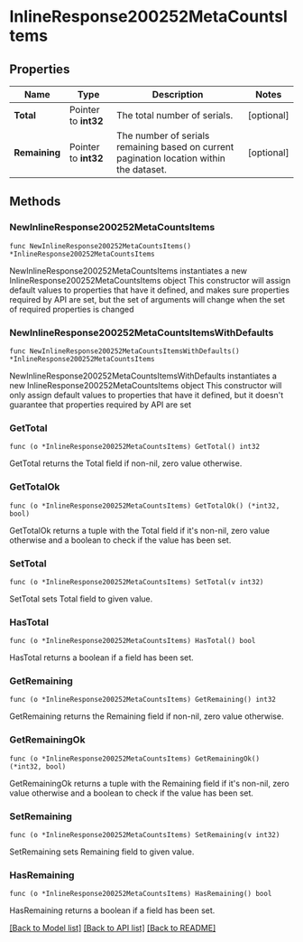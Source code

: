 # InlineResponse200252MetaCountsItems

## Properties

Name | Type | Description | Notes
------------ | ------------- | ------------- | -------------
**Total** | Pointer to **int32** | The total number of serials. | [optional] 
**Remaining** | Pointer to **int32** | The number of serials remaining based on current pagination location within the dataset. | [optional] 

## Methods

### NewInlineResponse200252MetaCountsItems

`func NewInlineResponse200252MetaCountsItems() *InlineResponse200252MetaCountsItems`

NewInlineResponse200252MetaCountsItems instantiates a new InlineResponse200252MetaCountsItems object
This constructor will assign default values to properties that have it defined,
and makes sure properties required by API are set, but the set of arguments
will change when the set of required properties is changed

### NewInlineResponse200252MetaCountsItemsWithDefaults

`func NewInlineResponse200252MetaCountsItemsWithDefaults() *InlineResponse200252MetaCountsItems`

NewInlineResponse200252MetaCountsItemsWithDefaults instantiates a new InlineResponse200252MetaCountsItems object
This constructor will only assign default values to properties that have it defined,
but it doesn't guarantee that properties required by API are set

### GetTotal

`func (o *InlineResponse200252MetaCountsItems) GetTotal() int32`

GetTotal returns the Total field if non-nil, zero value otherwise.

### GetTotalOk

`func (o *InlineResponse200252MetaCountsItems) GetTotalOk() (*int32, bool)`

GetTotalOk returns a tuple with the Total field if it's non-nil, zero value otherwise
and a boolean to check if the value has been set.

### SetTotal

`func (o *InlineResponse200252MetaCountsItems) SetTotal(v int32)`

SetTotal sets Total field to given value.

### HasTotal

`func (o *InlineResponse200252MetaCountsItems) HasTotal() bool`

HasTotal returns a boolean if a field has been set.

### GetRemaining

`func (o *InlineResponse200252MetaCountsItems) GetRemaining() int32`

GetRemaining returns the Remaining field if non-nil, zero value otherwise.

### GetRemainingOk

`func (o *InlineResponse200252MetaCountsItems) GetRemainingOk() (*int32, bool)`

GetRemainingOk returns a tuple with the Remaining field if it's non-nil, zero value otherwise
and a boolean to check if the value has been set.

### SetRemaining

`func (o *InlineResponse200252MetaCountsItems) SetRemaining(v int32)`

SetRemaining sets Remaining field to given value.

### HasRemaining

`func (o *InlineResponse200252MetaCountsItems) HasRemaining() bool`

HasRemaining returns a boolean if a field has been set.


[[Back to Model list]](../README.md#documentation-for-models) [[Back to API list]](../README.md#documentation-for-api-endpoints) [[Back to README]](../README.md)


